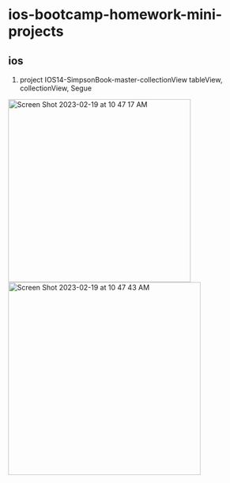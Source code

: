 # ios-bootcamp-homework-mini-projects
ios
-----
1. project IOS14-SimpsonBook-master-collectionView
tableView, collectionView, Segue
<img width="369" alt="Screen Shot 2023-02-19 at 10 47 17 AM" src="https://user-images.githubusercontent.com/78312646/219936067-8ae15964-600b-4035-aa5d-d8382b88dc48.png">
<img width="389" alt="Screen Shot 2023-02-19 at 10 47 43 AM" src="https://user-images.githubusercontent.com/78312646/219936071-716ba811-d99f-4c43-a736-b479c3107d7f.png">

